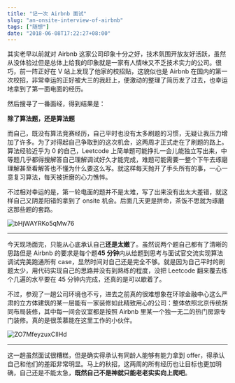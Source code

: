 ```yaml
---
title: "记一次 Airbnb 面试"
slug: "an-onsite-interview-of-airbnb"
tags: ["随想"]
date: "2018-06-08T17:22:27+08:00"
---
```


其实老早以前就对 Airbnb 这家公司印象十分之好，技术氛围开放友好活跃，虽然从没体验过但是总体上给我的印象就是一家有人情味又不乏技术实力的公司。很巧，前一阵正好在 V 站上发现了他家的校招贴，这貌似也是 Airbnb 在国内的第一次校招，非常幸运的正好被大三的我赶上，便激动的整理了简历发了过去，也幸运地拿到了第一面电面的经历。

然后搜寻了一番面经，得到结果是：

**除了算法题，还是算法题**

而自己，既没有算法竞赛经历，自己平时也没有太多刷题的习惯，无疑让我压力增加了许多。为了对得起自己争取到的这次机会，这两周才正式走在了刷题的路上。算法经验近乎为 0 的自己，Leetcode 上简单题可能挣扎一会儿能独立写出来，中等题几乎都得搜解答自己理解调试好久才能完成，难题可能需要一整个下午去琢磨理解甚至看解答也不懂为什么要这么写。就这样每天抛开了手头所有的事，一心一意复习算法，每天被折磨的心力憔悴。

不过相对幸运的是，第一轮电面的题并不是太难，写了出来没有出太大差错，就这样自己又阴差阳错的拿到了 onsite 机会。后面几天更是拼命，茶饭不思就为琢磨这那些题的套路。

![bHjWAYRKo5qMw76](https://i.loli.net/2021/10/15/bHjWAYRKo5qMw76.jpg)

---

今天现场面完，只能从心底承认自己**还是太嫩**了。虽然说两个题自己都有了清晰的思路但是 Airbnb 的要求是每个题**45 分钟**内从给题到思考与面试官交流实现算法调试完美跑通所有 case，显然时间对自己还是完全不够。就是因为自己平时的刷题太少，用代码实现自己的思路并没有到熟练的程度，没把 Leetcode 翻来覆去练个几遍的水平要在 45 分钟内完成，还真的是可以歇着了。

不过，参观了一趟公司环境也不亏，进去之前真的很难想象在环球金融中心这么严肃的立方体建筑的某一层能有一家装修如此精致用心的公司：整体依照北京传统胡同布局装修，其中每一间会议室都是按照 Airbnb 里某一个独一无二的热门房源专门装修。真的是很羡慕能在这里工作的小伙伴。

![ZO7MfeyzuxCIlHd](https://i.loli.net/2021/10/15/ZO7MfeyzuxCIlHd.jpg)

---

这一趟虽然面试很糟糕，但是确实得承认有同龄人能够有能力拿到 offer，得承认自己和他们的差距非常明显。马上的秋招，这两周的所有经历也让目标也更加明确，自己还是不能太急，**既然自己不是神就只能老老实实向上爬吧**。
